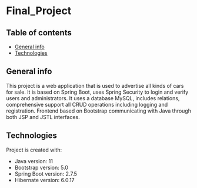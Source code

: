 # Final_Project
## Table of contents
* [General info](#general-info)
* [Technologies](#technologies)

## General info
This project is a web application that is used to advertise all kinds of cars for sale.
It is based on Spring Boot, uses Spring Security to login and verify users and administrators. It uses a database MySQL, includes relations, comprehensive support all CRUD operations including logging and registration.
Frontend based on Bootstrap communicating with Java through both JSP and JSTL interfaces.
	
## Technologies
Project is created with:
* Java version: 11
* Bootstrap version: 5.0
* Spring Boot version: 2.7.5
* Hibernate version: 6.0.17
